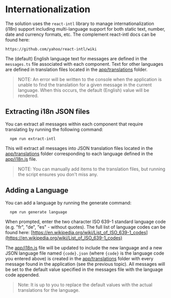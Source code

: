 # Internationalization

The solution uses the `react-intl` library to manage internationalization (i18n) support including multi-language support for both static text, number, date and currency formats, etc. The complement react-intl docs can be found here:

    https://github.com/yahoo/react-intl/wiki

The (default) English language text for messages are defined in the `messages.ts` file associated with each component. Text for other languages are defined in translation files located in the [app/translations](https://github.com/VetsFirstChoice/evolution-ui/tree/master/app/translations) folder.

> NOTE: An error will be written to the console when the application is
> unable to find the translation for a given message in the current
> language. When this occurs, the default (English) value will be
> rendered.

## Extracting i18n JSON files

You can extract all messages within each component that require translating by running the following command:

```
  npm run extract-intl
```

This will extract all messages into JSON translation files located in the [app/translations](https://github.com/TBD/wismo-ui/tree/master/app/translations) folder corresponding to each language defined in the [app/i18n.js](https://github.com/TBD/wismo-ui/blob/master/app/i18n.js) file.

> NOTE: You can manually add items to the translation files, but running
> the script ensures you don't miss any.

## Adding a Language

You can add a language by running the generate command:

```
  npm run generate language
```

When prompted, enter the two character ISO 639-1 standard language code (e.g. "fr", "de", "es" - without quotes). The full list of language codes can be found here: [https://en.wikipedia.org/wiki/List_of_ISO_639-1_codes](https://en.wikipedia.org/wiki/List_of_ISO_639-1_codes)

The [app/i18n.js](https://github.com/DTE/evolution-ui/blob/master/app/i18n.js) file will be updated to include the new language and a new JSON language file named `{code}.json` (where `{code}` is the language code you entered above) is created in the [app/translations](https://github.com/TBD/evolution-ui/tree/master/app/translations) folder with every message found in the application (see the previous topic). All messages will be set to the default value specified in the messages file with the language code appended.

> Note: It is up to you to replace the default values with the actual
> translations for the language.
